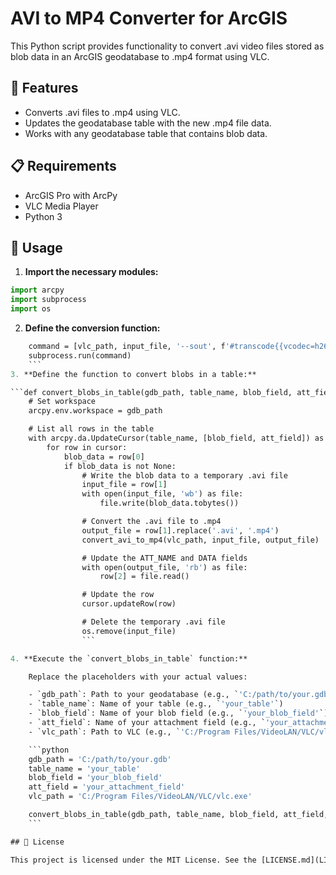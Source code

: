 # AVI to MP4 Converter for ArcGIS

This Python script provides functionality to convert .avi video files stored as blob data in an ArcGIS geodatabase to .mp4 format using VLC.

## 🚀 Features

- Converts .avi files to .mp4 using VLC.
- Updates the geodatabase table with the new .mp4 file data.
- Works with any geodatabase table that contains blob data.

## 📋 Requirements

- ArcGIS Pro with ArcPy
- VLC Media Player
- Python 3

## 📖 Usage

1. **Import the necessary modules:**

```python
import arcpy
import subprocess
import os
```

2. **Define the conversion function:**
```def convert_avi_to_mp4(vlc_path, input_file, output_file):
    command = [vlc_path, input_file, '--sout', f'#transcode{{vcodec=h264,vb=800,acodec=mp4a,ab=128,channels=2,samplerate=44100}}:std{{access=file,mux=mp4,dst={output_file}}}']
    subprocess.run(command)
    ```
3. **Define the function to convert blobs in a table:**

```def convert_blobs_in_table(gdb_path, table_name, blob_field, att_field, vlc_path):
    # Set workspace
    arcpy.env.workspace = gdb_path

    # List all rows in the table
    with arcpy.da.UpdateCursor(table_name, [blob_field, att_field]) as cursor:
        for row in cursor:
            blob_data = row[0]
            if blob_data is not None:
                # Write the blob data to a temporary .avi file
                input_file = row[1]
                with open(input_file, 'wb') as file:
                    file.write(blob_data.tobytes())

                # Convert the .avi file to .mp4
                output_file = row[1].replace('.avi', '.mp4')
                convert_avi_to_mp4(vlc_path, input_file, output_file)

                # Update the ATT_NAME and DATA fields
                with open(output_file, 'rb') as file:
                    row[2] = file.read()

                # Update the row
                cursor.updateRow(row)

                # Delete the temporary .avi file
                os.remove(input_file)
                ```

4. **Execute the `convert_blobs_in_table` function:**

    Replace the placeholders with your actual values:

    - `gdb_path`: Path to your geodatabase (e.g., `'C:/path/to/your.gdb'`)
    - `table_name`: Name of your table (e.g., `'your_table'`)
    - `blob_field`: Name of your blob field (e.g., `'your_blob_field'`)
    - `att_field`: Name of your attachment field (e.g., `'your_attachment_field'`)
    - `vlc_path`: Path to VLC (e.g., `'C:/Program Files/VideoLAN/VLC/vlc.exe'`)

    ```python
    gdb_path = 'C:/path/to/your.gdb'
    table_name = 'your_table'
    blob_field = 'your_blob_field'
    att_field = 'your_attachment_field'
    vlc_path = 'C:/Program Files/VideoLAN/VLC/vlc.exe'

    convert_blobs_in_table(gdb_path, table_name, blob_field, att_field, vlc_path)
    ```

## 📜 License

This project is licensed under the MIT License. See the [LICENSE.md](LICENSE.md) file for more details.